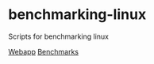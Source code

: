 # benchmarking-linux
Scripts for benchmarking linux

[Webapp](https://github.com/KostasEreksonas/benchmarking-linux/tree/main/webapp)
[Benchmarks](https://github.com/KostasEreksonas/benchmarking-linux/tree/main/benchmarks)
